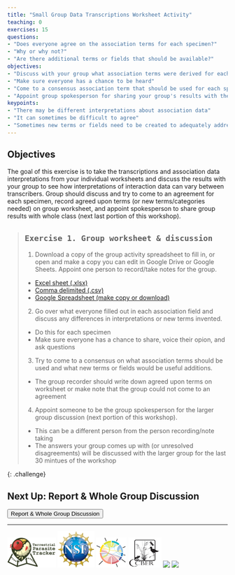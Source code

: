 ```yaml
---
title: "Small Group Data Transcriptions Worksheet Activity"
teaching: 0
exercises: 15
questions:
- "Does everyone agree on the association terms for each specimen?"
- "Why or why not?"
- "Are there additional terms or fields that should be available?"
objectives:
- "Discuss with your group what association terms were derived for each specimen"
- "Make sure everyone has a chance to be heard"
- "Come to a consensus association term that should be used for each specimen"
- "Appoint group spokesperson for sharing your group's results with the larger workshop group"
keypoints:
- "There may be different interpretations about association data"
- "It can sometimes be difficult to agree"
- "Sometimes new terms or fields need to be created to adequately address the data available"
---
```


## Objectives

The goal of this exercise is to take the transcriptions and association data interpretations from your individual worksheets and discuss the results with your group to see how interpretations of interaction data can vary between transcribers. Group should discuss and try to come to an agreement for each specimen, record agreed upon terms (or new terms/categories needed) on group worksheet, and appoint spokesperson to share group results with whole class (next last portion of this workshop).

> ## `Exercise 1. Group worksheet & discussion` 
>
> 1. Download a copy of the group activity spreadsheet to fill in, or open and make a copy you can edit in Google Drive or Google Sheets. Appoint one person to record/take notes for the group.
> * [Excel sheet (.xlsx)](../files/2-%20Group%20Transcription%20Interactions%20Worksheet.xlsx)
>  * [Comma delimited (.csv)](../files/2-%20Group%20Transcription%20Interactions%20Worksheet%20-%20Sheet1.csv)
>  * [Google Spreadsheet (make copy or download)](https://bit.ly/ECMworksheet2)
> 
> 2. Go over what everyone filled out in each association field and discuss any differences in interpretations or new terms invented. 
> * Do this for each specimen
> * Make sure everyone has a chance to share, voice their opion, and ask questions
> 
> 3. Try to come to a consensus on what association terms should be used and what new terms or fields would be useful additions. 
> * The group recorder should write down agreed upon terms on worksheet or make note that the group could not come to an agreement
> 
> 4. Appoint someone to be the group spokesperson for the larger group discussion (next portion of this workshop).
> * This can be a different person from the person recording/note taking
> * The answers your group comes up with (or unresolved disagreements) will be discussed with the larger group for the last 30 mintues of the workshop
> 
{: .challenge}


## Next Up: Report & Whole Group Discussion

<p class="text-center">
  <a href="https://www.globalbioticinteractions.org/ecm-workshop/05-report-n-discuss/index.html">
    <button type="button" class="btn btn-info"> Report & Whole Group Discussion </button>
  </a>
</p>
<hr/>


<a href="https://parasitetracker.org"><img src="fig/parasite_tracker_logo.png" class="inline-image" style="height: 5em;"></a> <a href="https://nsf.gov"><img src="fig/nsf_logo.png" class="inline-image" style="height: 6em;"></a> <a href="https://globalbioticinteractions.org"><img src="fig/globi_logo.png" class="inline-image" style="height: 5em;"></a> <a href="https://www.ccber.ucsb.edu/"><img src="https://github.com/globalbioticinteractions/ecm-workshop/blob/gh-pages/fig/logo-UCSB2.png?raw=true" class="inline-image" style="height: 5em;"></a> <a href=""><img src="https://i.imgur.com/B2ydZA3.png" class="inline-image" style="height: 5em;"></a> <a href="https://ronininstitute.org/"><img src="https://i.imgur.com/ydNRnZh.jpg" class="inline-image" style="height: 5em;"></a> 




